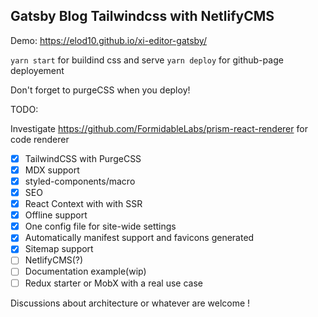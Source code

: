 ## Gatsby Blog Tailwindcss with NetlifyCMS

Demo: https://elod10.github.io/xi-editor-gatsby/

`yarn start` for buildind css and serve
`yarn deploy` for github-page deployement

Don't forget to purgeCSS when you deploy!

TODO:

Investigate https://github.com/FormidableLabs/prism-react-renderer for code renderer

- [x] TailwindCSS with PurgeCSS
- [x] MDX support
- [x] styled-components/macro
- [x] SEO
- [x] React Context with with SSR
- [x] Offline support
- [x] One config file for site-wide settings
- [x] Automatically manifest support and favicons generated
- [x] Sitemap support
- [ ] NetlifyCMS(?)
- [ ] Documentation example(wip)
- [ ] Redux starter or MobX with a real use case

Discussions about architecture or whatever are welcome !

